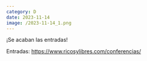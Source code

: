 ```yaml
--- 
category: D 
date: 2023-11-14 
image: /2023-11-14_1.png 
--- 
```


¡Se acaban las entradas!

Entradas: https://www.ricosylibres.com/conferencias/